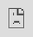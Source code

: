 ```yaml
---
layout: minimal
title:  IRC Web Chat — PHP-FIG
permalink: irc/fullscreen/
---
```

<iframe src="http://webchat.freenode.net?nick=fig_guest...&amp;channels=phpfig&amp;prompt=1"
	style="border: 0; position:fixed; top:0; left:0; right:0; bottom:0; width:100%; height:100%"></iframe>
